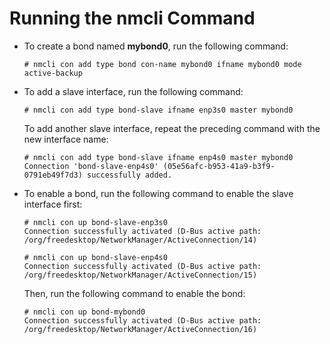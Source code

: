 # Running the nmcli Command<a name="EN-US_TOPIC_0229622778"></a>

-   To create a bond named  **mybond0**, run the following command: 

    ```
    # nmcli con add type bond con-name mybond0 ifname mybond0 mode active-backup
    ```

-   To add a slave interface, run the following command:

    ```
    # nmcli con add type bond-slave ifname enp3s0 master mybond0
    ```

    To add another slave interface, repeat the preceding command with the new interface name:

    ```
    # nmcli con add type bond-slave ifname enp4s0 master mybond0
    Connection 'bond-slave-enp4s0' (05e56afc-b953-41a9-b3f9-0791eb49f7d3) successfully added.
    ```

-   To enable a bond, run the following command to enable the slave interface first:

    ```
    # nmcli con up bond-slave-enp3s0
    Connection successfully activated (D-Bus active path: /org/freedesktop/NetworkManager/ActiveConnection/14)
    ```

    ```
    # nmcli con up bond-slave-enp4s0
    Connection successfully activated (D-Bus active path: /org/freedesktop/NetworkManager/ActiveConnection/15)
    ```

    Then, run the following command to enable the bond:

    ```
    # nmcli con up bond-mybond0
    Connection successfully activated (D-Bus active path: /org/freedesktop/NetworkManager/ActiveConnection/16)
    ```


